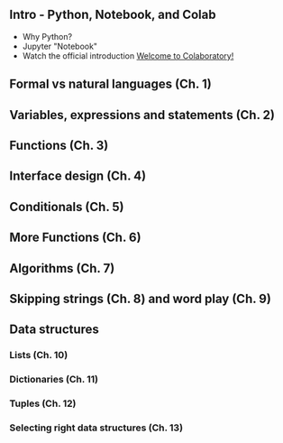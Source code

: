 ## Intro - Python, Notebook, and Colab
* Why Python?
* Jupyter "Notebook"
* Watch the official introduction [Welcome to Colaboratory!](https://colab.research.google.com/notebooks/welcome.ipynb)
  
## Formal vs natural languages (Ch. 1)


## Variables, expressions and statements (Ch. 2)


## Functions (Ch. 3)

## Interface design (Ch. 4)


## Conditionals (Ch. 5)


## More Functions (Ch. 6)



## Algorithms (Ch. 7)


## Skipping strings (Ch. 8) and word play (Ch. 9)


## Data structures

### Lists (Ch. 10)
### Dictionaries (Ch. 11)
### Tuples (Ch. 12)
### Selecting right data structures (Ch. 13)
